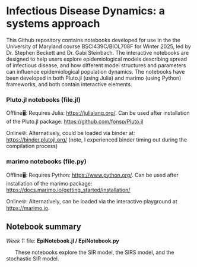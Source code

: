 # Infectious Disease Dynamics: a systems approach

This Github repository contains notebooks developed for use in the the University of Maryland course BSCI439C/BIOL708F for Winter 2025, led by Dr. Stephen Beckett and Dr. Gabi Steinbach. 
The interactive notebooks are designed to help users explore epidemiological models describing spread of infectious disease, and how different model structures and parameters can influence epidemiological population dynamics.
The notebooks have been developed in both Pluto.jl (using Julia) and marimo (using Python) frameworks, and both contain interactive elements.

### Pluto.jl notebooks  (file.jl)
Offline🖥️: Requires Julia: https://julialang.org/. Can be used after installation of the Pluto.jl package: https://github.com/fonsp/Pluto.jl

Online🌐:  Alternatively, could be loaded via binder at: https://binder.plutojl.org/  (note, I experienced binder timing out during the compilation process) 

### marimo notebooks (file.py)
Offline🖥️:  Requires Python: https://www.python.org/. Can be used after installation of the marimo package: https://docs.marimo.io/getting_started/installation/

Online🌐:   Alternatively, can be loaded via the interactive playground at https://marimo.io.

## Notebook summary
*Week 1:* file: **EpiNotebook.jl / EpiNotebook.py**

&nbsp;&nbsp;&nbsp;&nbsp;&nbsp;&nbsp;These notebooks explore the SIR model, the SIRS model, and the stochastic SIR model.


